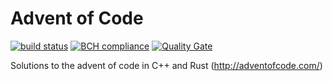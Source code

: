 # Advent of Code
[![build status](https://travis-ci.org/arnokamphuis/AdventOfCode.svg?branch=master)](https://travis-ci.org/arnokamphuis/AdventOfCode)
[![BCH compliance](https://bettercodehub.com/edge/badge/arnokamphuis/AdventOfCode?branch=master)](https://bettercodehub.com/)
[![Quality Gate](https://sonarcloud.io/api/project_badges/measure?branch=master&project=arno%3Aadventofcode&metric=alert_status)](https://sonarcloud.io/dashboard?id=arno%3Aadventofcode)

Solutions to the advent of code in C++ and Rust (http://adventofcode.com/)

